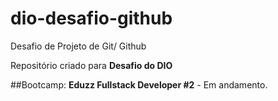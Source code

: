 # dio-desafio-github
Desafio de Projeto de Git/ Github

Repositório criado para **Desafio do DIO**

##Bootcamp: **Eduzz Fullstack Developer #2** - Em andamento.

